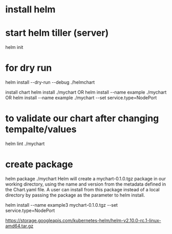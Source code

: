 # install helm 
# start helm tiller (server)
  helm init

# for dry run
  helm install --dry-run --debug ./helmchart

  install chart 
  helm install ./mychart
  OR 
  helm install --name example ./mychart
  OR
  helm install --name example ./mychart --set service.type=NodePort

  # to validate our chart after changing tempalte/values
  helm lint ./mychart

  # create package 
  helm package ./mychart
  Helm will create a mychart-0.1.0.tgz package in our working directory, using the name and version from the metadata defined in the Chart.yaml file. A user can install from this package instead of a local directory by passing the package as the parameter to helm install.

 helm install --name example3 mychart-0.1.0.tgz --set service.type=NodePort

https://storage.googleapis.com/kubernetes-helm/helm-v2.10.0-rc.1-linux-amd64.tar.gz
